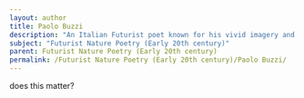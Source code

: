 ```yaml
---
layout: author
title: Paolo Buzzi
description: "An Italian Futurist poet known for his vivid imagery and energetic verse, Buzzi's nature poetry often depicted the interaction between humanity and the natural environment within a modern context."
subject: "Futurist Nature Poetry (Early 20th century)"
parent: Futurist Nature Poetry (Early 20th century)
permalink: /Futurist Nature Poetry (Early 20th century)/Paolo Buzzi/
---
```


does this matter?
